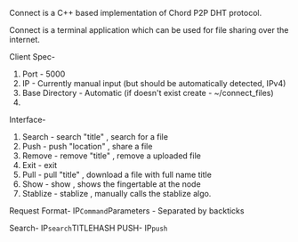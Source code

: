 Connect is a C++ based implementation of Chord P2P DHT protocol.

Connect is a terminal application which can be used for file sharing over the
internet.

Client Spec-

1. Port - 5000
2. IP - Currently manual input (but should be automatically detected, IPv4)
3. Base Directory - Automatic (if doesn't exist create - ~/connect_files)
4. 

Interface-

1. Search - search "title" , search for a file
2. Push - push "location"  , share a file
3. Remove - remove "title" , remove a uploaded file
4. Exit - exit
5. Pull - pull "title" , download a file with full name title
6. Show - show , shows the fingertable at the node
7. Stablize - stablize , manually calls the stablize algo.

Request Format- IP`Command`Parameters - Separated by backticks

Search- IP`search`TITLEHASH
PUSH- IP`push`

